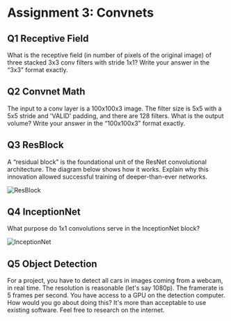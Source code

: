 # Assignment 3: Convnets

## Q1 Receptive Field
What is the receptive field (in number of pixels of the original image) of three stacked 3x3 conv filters with stride 1x1? Write your answer in the “3x3” format exactly.

## Q2 Convnet Math
The input to a conv layer is a 100x100x3 image. The filter size is 5x5 with a 5x5 stride and 'VALID' padding, and there are 128 filters. What is the output volume? Write your answer in the “100x100x3” format exactly.

## Q3 ResBlock
A “residual block” is the foundational unit of the ResNet convolutional architecture. The diagram below shows how it works. Explain why this innovation allowed successful training of deeper-than-ever networks.

![ResBlock](https://s3-us-west-2.amazonaws.com/gradescope-static-assets/fsdl/resblock.png)

## Q4 InceptionNet
What purpose do 1x1 convolutions serve in the InceptionNet block?

![InceptionNet](https://s3-us-west-2.amazonaws.com/gradescope-static-assets/fsdl/inception.png)

## Q5 Object Detection
For a project, you have to detect all cars in images coming from a webcam, in real time. The resolution is reasonable (let's say 1080p). The framerate is 5 frames per second. You have access to a GPU on the detection computer. How would you go about doing this? It's more than acceptable to use existing software. Feel free to research on the internet.
